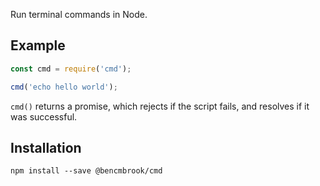 Run terminal commands in Node.

## Example
```js
const cmd = require('cmd');

cmd('echo hello world');
```

`cmd()` returns a promise, which rejects if the script fails, and resolves if it was successful.

## Installation
`npm install --save @bencmbrook/cmd`
